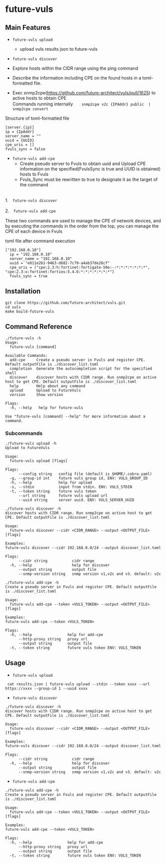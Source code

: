 # future-vuls

## Main Features

- `future-vuls upload` 
  - upload vuls results json to future-vuls

- `future-vuls discover`
 -  Explore hosts within the CIDR range using the ping command
 -  Describe the information including CPE on the found hosts in a toml-formatted file.
 -  Exec snmp2cpe(https://github.com/future-architect/vuls/pull/1625) to active hosts to obtain CPE<br>
Commands running internally　　`snmp2cpe v2c {IPAddr} public  | snmp2cpe convert`<br>
   
Structure of toml-formatted file
```
[server.{ip}]
ip = {IpAddr}
server_name = ""
uuid = {UUID}
cpe_uris = []
fvuls_sync = false
```
 
- `future-vuls add-cpe`
  -  Create pseudo server to Fvuls to obtain uuid and Upload CPE information on the specified(FvulsSync is true and UUID is obtained) hosts to Fvuls
  -  Fvuls_Sync must be rewritten to true to designate it as the target of the command<br><br>


1.　`future-vuls discover`

2.　`future-vuls add-cpe`

These two commands are used to manage the CPE of network devices, and by executing the commands in the order from the top, you can manage the CPE of each device in Fvuls

toml file after command execution
```
["192.168.0.10"]
  ip = "192.168.0.10"
  server_name = "192.168.0.10"
  uuid = "e811e2b1-9463-d682-7c79-a4ab37de28cf"
  cpe_uris = ["cpe:2.3:h:fortinet:fortigate-50e:-:*:*:*:*:*:*:*", "cpe:2.3:o:fortinet:fortios:5.4.6:*:*:*:*:*:*:*"]
  fvuls_sync = true
```
## Installation

```
git clone https://github.com/future-architect/vuls.git
cd vuls
make build-future-vuls
```

## Command Reference

```
./future-vuls -h
Usage:
  future-vuls [command]

Available Commands:
  add-cpe     Create a pseudo server in Fvuls and register CPE. Default outputFile is ./discover_list.toml
  completion  Generate the autocompletion script for the specified shell
  discover    discover hosts with CIDR range. Run snmp2cpe on active host to get CPE. Default outputFile is ./discover_list.toml
  help        Help about any command
  upload      Upload to FutureVuls
  version     Show version

Flags:
  -h, --help   help for future-vuls

Use "future-vuls [command] --help" for more information about a command.
```
### Subcommands

```
./future-vuls upload -h
Upload to FutureVuls

Usage:
  future-vuls upload [flags]

Flags:
      --config string   config file (default is $HOME/.cobra.yaml)
  -g, --group-id int    future vuls group id, ENV: VULS_GROUP_ID
  -h, --help            help for upload
  -s, --stdin           input from stdin. ENV: VULS_STDIN
  -t, --token string    future vuls token
      --url string      future vuls upload url
      --uuid string     server uuid. ENV: VULS_SERVER_UUID
```

```
./future-vuls discover -h
discover hosts with CIDR range. Run snmp2cpe on active host to get CPE. Default outputFile is ./discover_list.toml

Usage:
  future-vuls discover --cidr <CIDR_RANGE> --output <OUTPUT_FILE> [flags]

Examples:
future-vuls discover --cidr 192.168.0.0/24 --output discover_list.toml

Flags:
      --cidr string           cidr range
  -h, --help                  help for discover
      --output string         output file
      --snmp-version string   snmp version v1,v2c and v3. default: v2c
```

```
./future-vuls add-cpe -h
Create a pseudo server in Fvuls and register CPE. Default outputFile is ./discover_list.toml

Usage:
  future-vuls add-cpe --token <VULS_TOKEN> --output <OUTPUT_FILE> [flags]

Examples:
future-vuls add-cpe --token <VULS_TOKEN>

Flags:
  -h, --help                help for add-cpe
      --http-proxy string   proxy url
      --output string       output file
  -t, --token string        future vuls token ENV: VULS_TOKEN
```

## Usage

- `future-vuls upload`

```
 cat results.json | future-vuls upload --stdin --token xxxx --url https://xxxx --group-id 1 --uuid xxxx
```
- `future-vuls discover`
```
./future-vuls discover -h
discover hosts with CIDR range. Run snmp2cpe on active host to get CPE. Default outputFile is ./discover_list.toml

Usage:
  future-vuls discover --cidr <CIDR_RANGE> --output <OUTPUT_FILE> [flags]

Examples:
future-vuls discover --cidr 192.168.0.0/24 --output discover_list.toml

Flags:
      --cidr string           cidr range
  -h, --help                  help for discover
      --output string         output file
      --snmp-version string   snmp version v1,v2c and v3. default: v2c
```
- `future-vuls add-cpe`
```
./future-vuls add-cpe -h
Create a pseudo server in Fvuls and register CPE. Default outputFile is ./discover_list.toml

Usage:
  future-vuls add-cpe --token <VULS_TOKEN> --output <OUTPUT_FILE> [flags]

Examples:
future-vuls add-cpe --token <VULS_TOKEN>

Flags:
  -h, --help                help for add-cpe
      --http-proxy string   proxy url
      --output string       output file
  -t, --token string        future vuls token ENV: VULS_TOKEN
```
